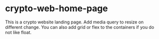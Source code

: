 # crypto-web-home-page
This is a crypto website landing page. Add media query to resize on different change. You can also add grid or flex to the containers if you do not like float.
